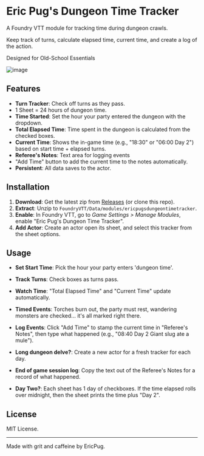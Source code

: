 # Eric Pug's Dungeon Time Tracker

A Foundry VTT module for tracking time during dungeon crawls. 

Keep track of turns, calculate elapsed time, current time, and create a log of the action.

Designed for Old-School Essentials

![image](https://github.com/user-attachments/assets/e5ed3364-3d84-4bf4-afe2-5b1171cf9397)


## Features
- **Turn Tracker**: Check off turns as they pass.
- 1 Sheet = 24 hours of dungeon time.
- **Time Started**: Set the hour your party entered the dungeon with the dropdown.
- **Total Elapsed Time**: Time spent in the dungeon is calculated from the checked boxes.
- **Current Time**: Shows the in-game time (e.g., "18:30" or "06:00 Day 2") based on start time + elapsed turns.
- **Referee's Notes**: Text area for logging events
- "Add Time" button to add the current time to the notes automatically.
- **Persistent**: All data saves to the actor.

## Installation
1. **Download**: Get the latest zip from [Releases](https://github.com/EricPug/ericpugsdungeontimetracker/releases) (or clone this repo).
2. **Extract**: Unzip to `FoundryVTT/Data/modules/ericpugsdungeontimetracker`.
3. **Enable**: In Foundry VTT, go to *Game Settings > Manage Modules*, enable "Eric Pug's Dungeon Time Tracker".
4. **Add Actor**: Create an actor open its sheet, and select this tracker from the sheet options.

## Usage
- **Set Start Time**: Pick the hour your party enters 'dungeon time'.
- **Track Turns**: Check boxes as turns pass.
- **Watch Time**: "Total Elapsed Time" and "Current Time" update automatically.
- **Timed Events**: Torches burn out, the party must rest, wandering monsters are checked... it's all marked right there.
- **Log Events**: Click "Add Time" to stamp the current time in "Referee's Notes", then type what happened (e.g., "08:40 Day 2 Giant slug ate a mule").
- **Long dungeon delve?**: Create a new actor for a fresh tracker for each day.
- **End of game session log**: Copy the text out of the Referee's Notes for a record of what happened.

- **Day Two?**: Each sheet has 1 day of checkboxes. If the time elapsed rolls over midnight, then the sheet prints the time plus "Day 2".



## License
MIT License.

---
Made with grit and caffeine by EricPug.
